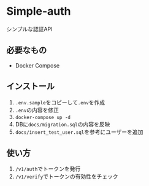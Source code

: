 # Simple-auth

シンプルな認証API

## 必要なもの

- Docker Compose

## インストール

1. `.env.sample`をコピーして`.env`を作成
2. `.env`の内容を修正
3. `docker-compose up -d`
4. DBに`docs/migration.sql`の内容を反映
5. `docs/insert_test_user.sql`を参考にユーザーを追加

## 使い方

1. `/v1/auth`でトークンを発行
2. `/v1/verify`でトークンの有効性をチェック